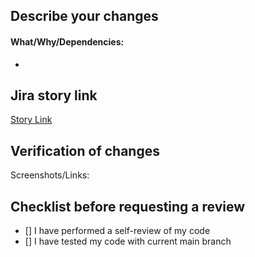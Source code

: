 ## Describe your changes

#### What/Why/Dependencies:

-

## Jira story link

[Story Link](link)

## Verification of changes

Screenshots/Links:

## Checklist before requesting a review

- [] I have performed a self-review of my code
- [] I have tested my code with current main branch
